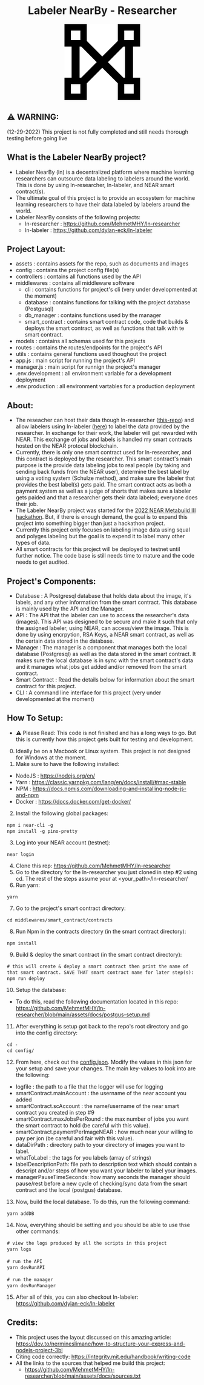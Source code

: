 <h1 align="center">Labeler NearBy - Researcher</h1>
<p align="center">
  <img width="200" src="./assets/repoImgs/ln-logo.png">
</p>

## ⚠️ WARNING:
(12-29-2022) This project is not fully completed and still needs thorough testing before going live

## What is the Labeler NearBy project?
- Labeler NearBy (ln) is a decentralized platform where machine learning researchers can outsource data labeling to labelers around the world. This is done by using ln-researcher, ln-labeler, and NEAR smart contract(s).
- The ultimate goal of this project is to provide an ecosystem for machine learning researchers to have their data labeled by labelers around the world.
- Labeler NearBy consists of the following projects:
  - ln-researcher : https://github.com/MehmetMHY/ln-researcher
  - ln-labeler : https://github.com/dylan-eck/ln-labeler

## Project Layout:
- assets : contains assets for the repo, such as documents and images
- config : contains the project config file(s)
- controllers : contains all functions used by the API
- middlewares : contains all middleware software
  - cli : contains functions for project's cli (very under developmented at the moment)
  - database : contains functions for talking with the project database (Postgusql)
  - db_manager : contains functions used by the manager
  - smart_contract : contains smart contract code, code that builds & deploys the smart contract, as well as functions that talk with te smart contract.
- models : contains all schemas used for this projects
- routes : contains the routes/endpoints for the project's API
- utils : contains general functions used thoughout the project
- app.js : main script for running the project's API
- manager.js : main script for runnign the project's manager 
- .env.development : all environment variable for a development deployment
- .env.production : all environment vartables for a production deployment

## About:
- The reseacher can host their data though ln-researcher ([this-repo](https://github.com/MehmetMHY/ln-researcher)) and allow labelers using ln-labeler ([here](https://github.com/dylan-eck/ln-labeler)) to label the data provided by the researcher. In exchange for their work, the labeler will get rewarded with NEAR. This exchange of jobs and labels is handled my smart contracts hosted on the NEAR protocal blockchain.
- Currently, there is only one smart contract used for ln-researcher, and this contract is deployed by the researcher. This smart contract's main purpose is the provide data labeling jobs to real people (by taking and sending back funds from the NEAR user), determine the best label by using a voting system (Schulze method), and make sure the labeler that provides the best label(s) gets paid. The smart contract acts as both a payment system as well as a judge of shorts that makes sure a labeler gets paided and that a researcher gets their data labeled; everyone does their job.
- The Labeler NearBy project was started for the [2022 NEAR Metabuild III hackathon](https://metabuild.devpost.com/). But, if there is enough demand, the goal is to expand this project into something bigger than just a hackathon project.
- Currently this project only focuses on labeling image data using squal and polyges labeling but the goal is to expend it to label many other types of data.
- All smart contracts for this project will be deployed to testnet until further notice. The code base is still needs time to mature and the code needs to get audited.

## Project's Components:
- Database : A Postgresql database that holds data about the image, it's labels, and any other information from the smart contract. This database is mainly used by the API and the Manager.
- API : The API that the labeler can use to access the researcher's data (images). This API was designed to be secure and make it such that only the assigned labeler, using NEAR, can access/view the image. This is done by using encrpytion, RSA Keys, a NEAR smart contract, as well as the certain data stored in the database. 
- Manager : The manager is a component that manages both the local database (Postgresql) as well as the data stored in the smart contract. It makes sure the local database is in sync with the smart contract's data and it manages what jobs get added and/or removed from the smart contract.
- Smart Contract : Read the details below for information about the smart contract for this project.
- CLI : A command line interface for this project (very under developmented at the moment)

## How To Setup:
- ⚠️ Please Read: This code is not finished and has a long ways to go. But this is currently how this project gets built for testing and development.
0. Ideally be on a Macbook or Linux system. This project is not designed for Windows at the moment.
1. Make sure to have the following installed:
- NodeJS : https://nodejs.org/en/
- Yarn : https://classic.yarnpkg.com/lang/en/docs/install/#mac-stable
- NPM : https://docs.npmjs.com/downloading-and-installing-node-js-and-npm
- Docker : https://docs.docker.com/get-docker/
2. Install the following global packages:
  ```
  npm i near-cli -g
  npm install -g pino-pretty
  ```
3. Log into your NEAR account (testnet):
  ```
  near login
  ```
4. Clone this rep: https://github.com/MehmetMHY/ln-researcher
5. Go to the directory for the ln-researcher you just cloned in step #2 using cd. The rest of the steps assume your at <your_path>/ln-researcher/
6. Run yarn:
  ```
  yarn
  ```
7. Go to the project's smart contract directory:
  ```
  cd middlewares/smart_contract/contracts
  ```
8. Run Npm in the contracts directory (in the smart contract directory):
  ```
  npm install
  ```
9. Build & deploy the smart contract (in the smart contract directory):
  ```
  # this will create & deploy a smart contract then print the name of that smart contract. SAVE THAT smart contract name for later step(s):
  npm run deploy
  ```
10. Setup the database:
  - To do this, read the following documentation located in this repo: https://github.com/MehmetMHY/ln-researcher/blob/main/assets/docs/postgus-setup.md
11. After everything is setup got back to the repo's root directory and go into the config directory:
  ```
  cd - 
  cd config/
  ```
12. From here, check out the [config.json](https://github.com/MehmetMHY/ln-researcher/blob/main/config/config.json). Modify the values in this json for your setup and save your changes. The main key-values to look into are the following:
  - logfile : the path to a file that the logger will use for logging
  - smartContract.mainAccount : the username of the near account you added
  - smartContract.scAccount : the name/username of the near smart contract you created in step #9
  - smartContract.maxJobsPerRound : the max number of jobs you want the smart contract to hold (be careful with this value).
  - smartContract.paymentPerImageNEAR : how much near your willing to pay per jon (be careful and fair with this value).
  - dataDirPath : directory path to your directory of images you want to label.
  - whatToLabel : the tags for you labels (array of strings)
  - labelDescriptionPath: file path to description text which should contain a descript and/or steps of how you want your labeler to label your images.
  - managerPauseTimeSeconds: how many seconds the manager should pause/rest before a new cycle of checking/sync data from the smart contract and the local (postgus) database.
13. Now, build the local database. To do this, run the following command:
  ```
  yarn addDB
  ```
14. Now, everything should be setting and you should be able to use thse other commands:
  ```
  # view the logs produced by all the scripts in this project
  yarn logs

  # run the API
  yarn devRunAPI

  # run the manager
  yarn devRunManager
  ```
15. After all of this, you can also checkout ln-labeler: https://github.com/dylan-eck/ln-labeler

## Credits:
- This project uses the layout discussed on this amazing article: https://dev.to/nermineslimane/how-to-structure-your-express-and-nodejs-project-3bl
- Citing code correctly: https://integrity.mit.edu/handbook/writing-code
- All the links to the sources that helped me build this project:
  - https://github.com/MehmetMHY/ln-researcher/blob/main/assets/docs/sources.txt


